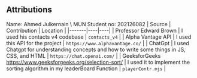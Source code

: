 ## Attributions
Name: Ahmed Julkernain \ 
MUN Student no: 202126082
| Source                                                                                                                                                                                                                                                                                          | Contribution | Location |
|-------|----|----|
| Professor Edward Brown   | I used his contacts v4 codebase | `contacts_v4` |
| Alpha Vantage API        | I used this API for the project | `https://www.alphavantage.co/` | 
| ChatGpt                  | I used Chatgpt for understanding concepts and how to write some things in JS, CSS, and HTML | `https://chat.openai.com/` | 
| GeeksforGeeks https://www.geeksforgeeks.org/selection-sort/     | I used it to implement the sorting algorithm in my leaderBoard Function | `playerContr.mjs` | 

